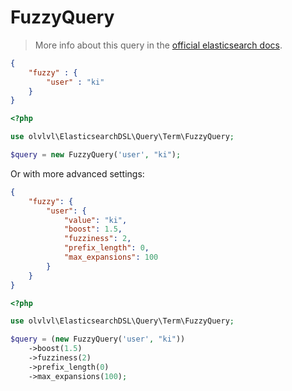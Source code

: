 # FuzzyQuery

> More info about this query in the [official elasticsearch docs][1].

```json
{
    "fuzzy" : {
        "user" : "ki"
    }
}
```
```php
<?php

use olvlvl\ElasticsearchDSL\Query\Term\FuzzyQuery;

$query = new FuzzyQuery('user', "ki");
```

Or with more advanced settings:

```json
{
    "fuzzy": {
        "user": {
            "value": "ki",
            "boost": 1.5,
            "fuzziness": 2,
            "prefix_length": 0,
            "max_expansions": 100
        }
    }
}
```
```php
<?php

use olvlvl\ElasticsearchDSL\Query\Term\FuzzyQuery;

$query = (new FuzzyQuery('user', "ki"))
    ->boost(1.5)
    ->fuzziness(2)
    ->prefix_length(0)
    ->max_expansions(100);
```





[1]: https://www.elastic.co/guide/en/elasticsearch/reference/5.6/query-dsl-fuzzy-query.html
